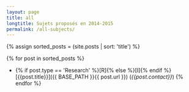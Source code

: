 ```yaml
---
layout: page
title: all
longtitle: Sujets proposés en 2014-2015
permalink: /all-subjects/
---
```

{% assign sorted_posts = (site.posts | sort: 'title') %}

{% for post in sorted_posts %}
  * {% if post.type == 'Research' %}[R]{% else %}[I]{% endif %} [{{post.title}}]({{ BASE_PATH }}{{ post.url }}) (*{{post.contact}}*)
{% endfor %}